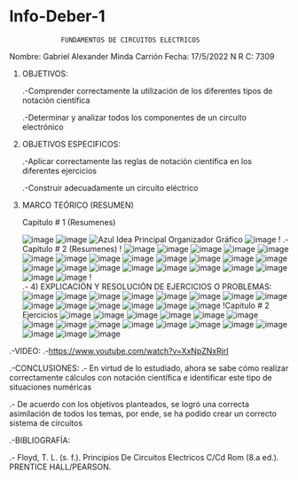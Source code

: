 # Info-Deber-1

                 FUNDAMENTOS DE CIRCUITOS ELECTRICOS  
                          
Nombre: Gabriel Alexander Minda Carrión             Fecha: 17/5/2022
N R C: 7309

1)	OBJETIVOS:

	.-Comprender correctamente la utilización de los diferentes tipos de notación científica 
	
	.-Determinar y analizar todos los componentes de un circuito electrónico
	
2)	OBJETIVOS ESPECIFICOS:

	.-Aplicar correctamente las reglas de notación científica en los diferentes ejercicios 
	
	.-Construir adecuadamente un circuito eléctrico 
	
3)	MARCO TEÓRICO (RESUMEN)
	
	Capitulo # 1 (Resumenes) 
       
       
	![image](https://user-images.githubusercontent.com/105458670/169156169-0a8f55f5-536a-4e3b-8469-558f161deb5f.png)
	![image](https://user-images.githubusercontent.com/105458670/169156190-c3db58c8-2e2a-4037-a9ca-44dfe9fbc938.png)
	![Azul Idea Principal Organizador Gráfico](https://user-images.githubusercontent.com/105458670/169156311-385c4cac-d7d7-4266-b350-9a7524a9e1ad.png)
	![image](https://user-images.githubusercontent.com/105458670/169156375-8fdf7468-976d-4c44-b045-44ff0537c344.png)
       !
        .-Capitulo # 2 (Resumenes)
        !
       ![image](https://user-images.githubusercontent.com/105458670/169156707-2da67668-853b-440f-9aff-c84f945926a6.png)
       ![image](https://user-images.githubusercontent.com/105458670/169156724-5d979877-e34e-41a0-9f3f-f3b36ee6ae87.png)
       ![image](https://user-images.githubusercontent.com/105458670/169156748-88059f45-4768-4a06-8adf-0b9317189f9c.png)
       ![image](https://user-images.githubusercontent.com/105458670/169156769-d7867a80-2ec9-41b9-8423-d4181b9de49d.png)
       ![image](https://user-images.githubusercontent.com/105458670/169156782-c429e58d-84c4-437b-9509-55a49358100d.png)
       ![image](https://user-images.githubusercontent.com/105458670/169156790-bc298985-65bb-4133-9ef1-498e456a5947.png)
       ![image](https://user-images.githubusercontent.com/105458670/169156802-5799b9a0-bd6c-4620-9a11-877f7c94bc47.png)
       ![image](https://user-images.githubusercontent.com/105458670/169156815-a2f31628-cbb1-43cc-826d-73dd2e467c7e.png)
       ![image](https://user-images.githubusercontent.com/105458670/169157284-aacb4fe1-c781-4e71-9d90-b7412222871d.png)
       ![image](https://user-images.githubusercontent.com/105458670/169157335-310aebe6-8b58-4d00-a996-ad6be81f0cf0.png)
       ![image](https://user-images.githubusercontent.com/105458670/169157341-9bad0f9e-4930-4e50-8ecd-c0ef2e4ac9a1.png)
       ![image](https://user-images.githubusercontent.com/105458670/169157359-4cfe090c-10f4-4463-b746-1a41a10a86fd.png)
       ![image](https://user-images.githubusercontent.com/105458670/169157370-86d67f82-a6db-47ef-b171-55879e4ce9d7.png)
       ![image](https://user-images.githubusercontent.com/105458670/169157379-13cc8b48-45fb-4bf5-883e-f61cdba960ad.png)
       ![image](https://user-images.githubusercontent.com/105458670/169157397-06cdda55-7245-4228-b0d6-c14c55b5b08d.png)
       ![image](https://user-images.githubusercontent.com/105458670/169157408-029a858b-c877-4a49-b9f5-23f9e5e07839.png)
       ![image](https://user-images.githubusercontent.com/105458670/169157423-7fbfedd1-a2f1-4b58-835b-f3664b31cced.png)
       ![image](https://user-images.githubusercontent.com/105458670/169157436-dad7dd36-9d4f-45aa-9976-ffa9073401ad.png)
       ![image](https://user-images.githubusercontent.com/105458670/169157452-1f013413-bf3e-45a7-af08-b8828fe65be6.png)
       ![image](https://user-images.githubusercontent.com/105458670/169157459-1919ab30-0bcb-4898-bae1-95a4b695e2f4.png)
       ![image](https://user-images.githubusercontent.com/105458670/169157472-2927f2bc-bcc8-458c-b4f5-a70dddcaf27d.png)
       ![image](https://user-images.githubusercontent.com/105458670/169157485-5afd3ee7-fd9a-4f39-9392-00e85b36298a.png)
       ![image](https://user-images.githubusercontent.com/105458670/169157493-a30e44cc-3114-4cca-8478-d3e3e4341030.png)
       !      
       .- 4) EXPLICACIÓN Y RESOLUCIÓN DE EJERCICIOS O PROBLEMAS:
              ![image](https://user-images.githubusercontent.com/105458670/169158237-b55ac06e-1840-40a0-acba-d6046c9a323d.png)
              ![image](https://user-images.githubusercontent.com/105458670/169158265-c17ad091-8cf2-4795-8771-2feb8cc6bf4f.png)
              ![image](https://user-images.githubusercontent.com/105458670/169158285-2ec3b363-62dd-4a48-9496-573dec1d9e05.png)
              ![image](https://user-images.githubusercontent.com/105458670/169158417-a51629c6-b921-4738-8f36-d311b66ea21d.png)
              ![image](https://user-images.githubusercontent.com/105458670/169158443-f038a743-9518-43fa-99a8-b4527b93332d.png)
              ![image](https://user-images.githubusercontent.com/105458670/169158453-dfef548b-9837-497d-b29c-b41eda3a6477.png)
              ![image](https://user-images.githubusercontent.com/105458670/169158486-d0023b85-8d6c-4e7e-918f-19d1431ec9e5.png)
              ![image](https://user-images.githubusercontent.com/105458670/169158528-29d87e4b-27ba-40db-ad4b-1d071e442182.png)
              ![image](https://user-images.githubusercontent.com/105458670/169158563-94ed8c87-f9ab-4fe8-a9ec-50801bfdc1f5.png)
              ![image](https://user-images.githubusercontent.com/105458670/169158601-81a206b2-6e8b-4b3b-8473-5f5d453e64b2.png)
              ![image](https://user-images.githubusercontent.com/105458670/169158624-0c1cda7f-2cbd-4c1a-ba4c-be0cfefb11bd.png)
              ![image](https://user-images.githubusercontent.com/105458670/169158642-4411cacd-4f52-494b-9063-caca0a2cd7a3.png)
              ![image](https://user-images.githubusercontent.com/105458670/169158668-df0336be-227b-480b-b49e-03550313d2cf.png)
              ![image](https://user-images.githubusercontent.com/105458670/169158703-36c5a3bd-81e0-42fb-8fc5-d243e235c1b6.png)
              !Capitulo # 2 Ejercicios
              ![image](https://user-images.githubusercontent.com/105458670/169158877-a2085167-e87f-4304-a346-4e01395cf510.png)
              ![image](https://user-images.githubusercontent.com/105458670/169159192-ae6577b5-bb71-4d4c-8f79-350eb85f36d9.png)
              ![image](https://user-images.githubusercontent.com/105458670/169159239-8029d9c8-1e11-423b-8182-154a4adbcb15.png)
              ![image](https://user-images.githubusercontent.com/105458670/169159735-4a38232a-02b5-4b61-af81-f6c55c460243.png)
              ![image](https://user-images.githubusercontent.com/105458670/169159799-cf016ed0-8284-4e32-8f9b-6ddebcf42c8f.png)
              ![image](https://user-images.githubusercontent.com/105458670/169159825-6197682a-9990-43c7-9f39-ceca8cbc290b.png)
              ![image](https://user-images.githubusercontent.com/105458670/169160560-6c4ce4be-cdb3-45d6-bdc3-2ac39b22b694.png)
              ![image](https://user-images.githubusercontent.com/105458670/169160593-3fab1682-d653-4765-bccd-956249787798.png)
              ![image](https://user-images.githubusercontent.com/105458670/169160613-d6c81f8d-bf37-4397-a005-02c71d6a6a11.png)
              ![image](https://user-images.githubusercontent.com/105458670/169160655-97370c9e-0577-4a6d-9ab2-e0b368a2ff8b.png)
              ![image](https://user-images.githubusercontent.com/105458670/169160696-3b321db9-a4af-4511-a654-0d905c0f4143.png)
              ![image](https://user-images.githubusercontent.com/105458670/169160814-7aa6116e-4e16-4d5d-9041-cbc830e8b10d.png)
              ![image](https://user-images.githubusercontent.com/105458670/169160851-f6add1d4-7c87-4146-be48-04d94f30d93d.png)
              ![image](https://user-images.githubusercontent.com/105458670/169161220-df6a8746-4a3f-4214-a595-dcc8ccee7ee7.png)
              ![image](https://user-images.githubusercontent.com/105458670/169161997-a0468cb7-2ef4-438a-babf-0370cd33a199.png)
              ![image](https://user-images.githubusercontent.com/105458670/169162032-46bd7195-2080-4597-81a5-fbdbc89275d5.png)
              ![image](https://user-images.githubusercontent.com/105458670/169162055-d405ef3b-6fa1-425d-8e02-340fa594aa44.png)
	      
	      
.-VIDEO:
.-https://www.youtube.com/watch?v=XxNpZNxRjrI



.-CONCLUSIONES:
.- En virtud de lo estudiado, ahora se sabe cómo realizar correctamente cálculos con notación científica e identificar este tipo de situaciones numéricas 


.- De acuerdo con los objetivos planteados, se logró una correcta asimilación de todos los temas, por ende, se ha podido crear un correcto sistema de circuitos 

.-BIBLIOGRAFÍA:

.- Floyd, T. L. (s. f.). Principios De Circuitos Electricos C/Cd Rom (8.a ed.). PRENTICE HALL/PEARSON.
